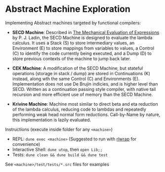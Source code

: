 # Abstract Machine Exploration

Implementing Abstract machines targeted by functional compilers:

- **SECD Machine**: Described in [The Mechanical Evaluation of Expressions](https://jhc.sjtu.edu.cn/~yutingwang/files/fp/landin-1964.pdf) by P. J. Ladin, the SECD Machine is designed to evaluate the lambda calculus. It uses a Stack (S) to store intermediary values, an Environment (E) to store mappings from variables to values, a Control (C) to identify the code currently being executed, and a Dump (D) to store previous contexts of the machine to jump back later.

- **CEK Machine**: A modification of the SECD Machine, but stateful operations (storage in stack / dump) are stored in Continuations (K) instead, along wth the same Control (C) and Environments (E). Implementation does not use De Brujin indicies, and is higher level than SECD. Written as a continuation passing style compiler, with native tail recursion and more efficient use of memory than the SECD Machine.

- **Krivine Machine**: Machine most similar to direct beta and eta reduction of the lambda calculus, reducing code to lambdas and repeatedly performing weak head normal form reductions. Call-by-Name by nature, this implementation is lazily evaluated.

Instructions (execute inside folder for any `<machine>`)

- REPL: `dune exec <machine>` (Suggested to run with [rlwrap](https://github.com/hanslub42/rlwrap) for convenience)
- Interactive Shell: `dune utop`, then `open Lib;;`
- Tests: `dune clean && dune build && dune test`

See `<machine>/test/tests/*.src` files for examples
